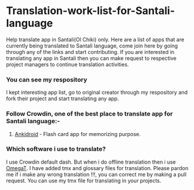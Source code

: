 # Translation-work-list-for-Santali-language
Help translate app in Santali(Ol Chiki) only. Here are a list of apps that are currently being translated to Santali language, come join here by going through any of the links and start contributing. If you are interested in translating any app in Santali then you can make request to respective project managers to continue translation activities.

### You can see my respository
I kept interesting app list, go to original creator through my respository and fork their project and start translating any app.
### Follow Crowdin, one of the best place to translate app for Santali language:-
1. [Ankidroid](https://crowdin.com/project/ankidroid/sat#) - Flash card app for memorizing purpose.

### Which software i use to translate?
I use Crowdin default dash. But when i do offline translation then i use [OmegaT](https://omegat.org/). I have added tmx and glossary files for translation. Please pardon me if i make any wrong translation !!!, you can correct me by making a pull request. You can use my tmx file for translating in your projects.
